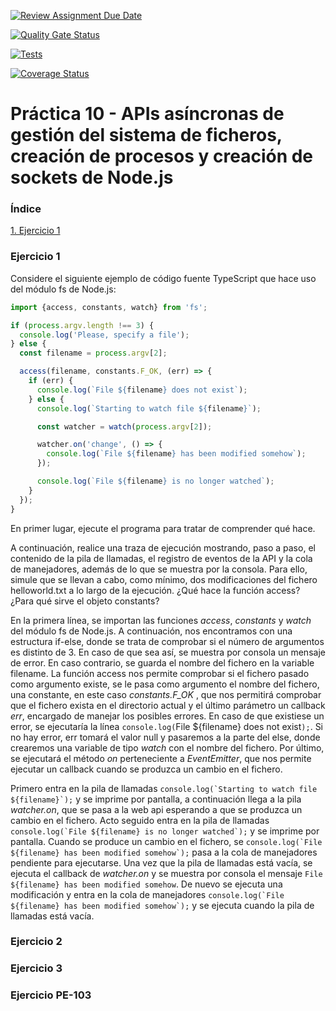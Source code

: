 [![Review Assignment Due Date](https://classroom.github.com/assets/deadline-readme-button-24ddc0f5d75046c5622901739e7c5dd533143b0c8e959d652212380cedb1ea36.svg)](https://classroom.github.com/a/NApXvVde)

[![Quality Gate Status](https://sonarcloud.io/api/project_badges/measure?project=ULL-ESIT-INF-DSI-2223_ull-esit-inf-dsi-22-23-prct10-fs-proc-sockets-funko-app-Marcant97&metric=alert_status)](https://sonarcloud.io/summary/new_code?id=ULL-ESIT-INF-DSI-2223_ull-esit-inf-dsi-22-23-prct10-fs-proc-sockets-funko-app-Marcant97)

[![Tests](https://github.com/ULL-ESIT-INF-DSI-2223/ull-esit-inf-dsi-22-23-prct10-fs-proc-sockets-funko-app-Marcant97/actions/workflows/node.js.yml/badge.svg)](https://github.com/ULL-ESIT-INF-DSI-2223/ull-esit-inf-dsi-22-23-prct10-fs-proc-sockets-funko-app-Marcant97/actions/workflows/node.js.yml)

[![Coverage Status](https://coveralls.io/repos/github/ULL-ESIT-INF-DSI-2223/ull-esit-inf-dsi-22-23-prct10-fs-proc-sockets-funko-app-Marcant97/badge.svg?branch=main)](https://coveralls.io/github/ULL-ESIT-INF-DSI-2223/ull-esit-inf-dsi-22-23-prct10-fs-proc-sockets-funko-app-Marcant97?branch=main)



# Práctica 10 - APIs asíncronas de gestión del sistema de ficheros, creación de procesos y creación de sockets de Node.js



### Índice
[1. Ejercicio 1](#ejercicio-1)
[]()
[]()
[]()


### Ejercicio 1

Considere el siguiente ejemplo de código fuente TypeScript que hace uso del módulo fs de Node.js:

```ts
import {access, constants, watch} from 'fs';

if (process.argv.length !== 3) {
  console.log('Please, specify a file');
} else {
  const filename = process.argv[2];

  access(filename, constants.F_OK, (err) => {
    if (err) {
      console.log(`File ${filename} does not exist`);
    } else {
      console.log(`Starting to watch file ${filename}`);

      const watcher = watch(process.argv[2]);

      watcher.on('change', () => {
        console.log(`File ${filename} has been modified somehow`);
      });

      console.log(`File ${filename} is no longer watched`);
    }
  });
}
```

En primer lugar, ejecute el programa para tratar de comprender qué hace.

A continuación, realice una traza de ejecución mostrando, paso a paso, el contenido de la pila de llamadas, el registro de eventos de la API y la cola de manejadores, además de lo que se muestra por la consola. Para ello, simule que se llevan a cabo, como mínimo, dos modificaciones del fichero helloworld.txt a lo largo de la ejecución. ¿Qué hace la función access? ¿Para qué sirve el objeto constants?


En la primera línea, se importan las funciones *access*, *constants* y *watch* del módulo fs de Node.js.
A continuación, nos encontramos con una estructura if-else, donde se trata de comprobar si el número de argumentos es distinto de 3. En caso de que sea así, se muestra por consola un mensaje de error. En caso contrario, se guarda el nombre del fichero en la variable filename. La función access nos permite comprobar si el fichero pasado como argumento existe, se le pasa como argumento el nombre del fichero, una constante, en este caso *constants.F_OK* , que nos permitirá comprobar que el fichero exista en el directorio actual y el último parámetro un callback *err*, encargado de manejar los posibles errores. En caso de que existiese un error, se ejecutaría la línea `console.log(`File ${filename} does not exist`);`. Si no hay error, err tomará el valor null y pasaremos a la parte del else, donde crearemos una variable de tipo *watch* con el nombre del fichero. Por último, se ejecutará el método *on* perteneciente a *EventEmitter*, que nos permite ejecutar un callback cuando se produzca un cambio en el fichero.


Primero entra en la pila de llamadas ```console.log(`Starting to watch file ${filename}`);``` y se imprime por pantalla, a continuación llega a la pila *watcher.on*, que se pasa a la web api esperando a que se produzca un cambio en el fichero. Acto seguido entra en la pila de llamadas ```console.log(`File ${filename} is no longer watched`);``` y se imprime por pantalla. Cuando se produce un cambio en el fichero, se ```console.log(`File ${filename} has been modified somehow`);``` pasa a la cola de manejadores pendiente para ejecutarse. Una vez que la pila de llamadas está vacía, se ejecuta el callback de *watcher.on* y se muestra por consola el mensaje `File ${filename} has been modified somehow`. De nuevo se ejecuta una modificación y entra en la cola de manejadores ```console.log(`File ${filename} has been modified somehow`);``` y se ejecuta cuando la pila de llamadas está vacía.

### Ejercicio 2

### Ejercicio 3

### Ejercicio PE-103